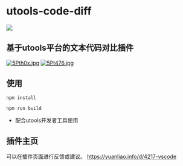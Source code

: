 # utools-code-diff

![](https://files.catbox.moe/kltnmr.png)

## 基于utools平台的文本代码对比插件

[![5Pth0x.jpg](https://z3.ax1x.com/2021/10/08/5Pth0x.jpg)](https://imgtu.com/i/5Pth0x)
[![5Pt476.jpg](https://z3.ax1x.com/2021/10/08/5Pt476.jpg)](https://imgtu.com/i/5Pt476)

## 使用

```
npm install

npm run build
```

* 配合utools开发者工具使用

## 插件主页

可以在插件页面进行反馈或建议。
https://yuanliao.info/d/4217-vscode
